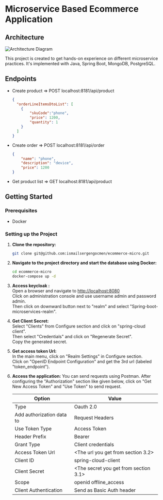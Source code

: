 # Microservice Based Ecommerce Application

## Architecture

![Architecture Diagram](https://github.com/ismailsergengocmen/ecommerce-micro/assets/63583472/1d56559e-2417-442b-b0f7-8cc992d83eba)

This project is created to get hands-on experience on different microservice practices. It's implemented with Java, Spring Boot, MongoDB, PostgreSQL.

## Endpoints
  - Create product => POST localhost:8181/api/product
    ```JSON
    {
      "orderLineItemsDtoList": [
        {
            "skuCode":"phone",
            "price": 1200,
            "quantity": 1
        }
      ]
    }
    ```
  - Create order => POST localhost:8181/api/order
    ```JSON
    {
        "name": "phone",
        "description": "device",
        "price": 1200
    }
    ```
  - Get product list => GET localhost:8181/api/product

## Getting Started

### Prerequisites
- Docker

### Setting up the Project

1. **Clone the repository:**
    ```bash
    git clone git@github.com:ismailsergengocmen/ecommerce-micro.git
    ```

2. **Navigate to the project directory and start the database using Docker:**
    ```bash
    cd ecommerce-micro
    docker-compose up -d
    ```

3. **Access keycloak :**  
   Open a browser and navigate to [http://localhost:8080](http://localhost:8080)  
   Click on administration console and use username admin and password admin.  
   Then click on downward button next to "realm" and select "Spring-boot-microservices-realm".

4. **Get Client Secret:**  
   Select "Clients" from Configure section and click on "spring-cloud client".  
   Then select "Credentials" and click on "Regenerate Secret".  
   Copy the generated secret.

5. **Get access token Url:**  
   In the main menu, click on "Realm Settings" in Configure section.  
   Click on "OpenID Endpoint Configuration" and get the 3rd url (labeled "token_endpoint").  
   

6. **Access the application:**
   You can send requests using Postman. After configuring the "Authorization" section like given below,
   click on "Get New Access Token" and "Use Token" to send request.

   | Option                    | Value                                 |
   |---------------------------|---------------------------------------|
   | Type                      | Oauth 2.0                             |
   | Add authorization data to | Request Headers                       |
   | Use Token Type            | Access Token                          |
   | Header Prefix             | Bearer                                |
   | Grant Type                | Client credentials                    |
   | Access Token Url          | <The url you get from section 3.2>    |
   | Client ID                 | spring-cloud-client                   |
   | Client Secret             | <The secret you get from section 3.1> |
   | Scope                     | openid offline_access                 |
   | Client Authentication     | Send as Basic Auth header             |
